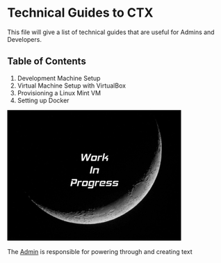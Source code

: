 # Technical Guides to CTX

This file will give a list of technical guides that are useful for Admins and Developers.

## Table of Contents

1. Development Machine Setup
1. Virtual Machine Setup with VirtualBox
1. Provisioning a Linux Mint VM
1. Setting up Docker

![image](images/wip_small.jpg)

The [Admin](terms.md 'The primary trainer and onsite mastermind.') is responsible for powering through and creating text